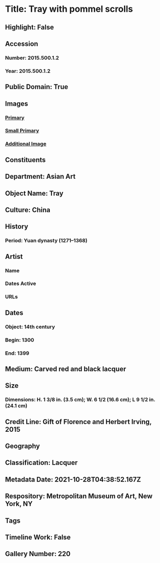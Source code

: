 # Title: Tray with pommel scrolls
## Highlight: False
## Accession
### Number: 2015.500.1.2
### Year: 2015.500.1.2
## Public Domain: True
## Images
### [Primary](https://images.metmuseum.org/CRDImages/as/original/DP222093.jpg)
### [Small Primary](https://images.metmuseum.org/CRDImages/as/web-large/DP222093.jpg)
### [Additional Image](https://images.metmuseum.org/CRDImages/as/original/DP222069.jpg)
## Constituents
## Department: Asian Art
## Object Name: Tray
## Culture: China
## History
### Period: Yuan dynasty (1271–1368)
## Artist
### Name
### Dates Active
### URLs
## Dates
### Object: 14th century
### Begin: 1300
### End: 1399
## Medium: Carved red and black lacquer
## Size
### Dimensions: H. 1 3/8 in. (3.5 cm); W. 6 1/2 (16.6 cm); L 9 1/2 in. (24.1 cm)
## Credit Line: Gift of Florence and Herbert Irving, 2015
## Geography
## Classification: Lacquer
## Metadata Date: 2021-10-28T04:38:52.167Z
## Respository: Metropolitan Museum of Art, New York, NY
## Tags
## Timeline Work: False
## Gallery Number: 220